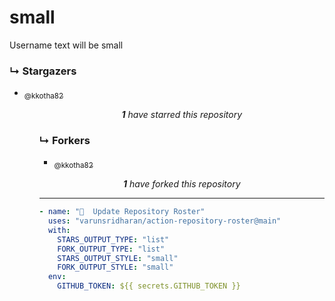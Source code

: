 # small
Username text will be small

### ↳ Stargazers

<!-- REPOSITORY_STARS:START -->
<ul><li><a href="https://github.com/kkotha82" rel="nofollow"><sub>@kkotha82</sub> <br/> </a> </li><ul><p align="center"><i><b>1</b> have starred this repository</i></p>
<!-- REPOSITORY_STARS:END -->

### ↳ Forkers

<!-- REPOSITORY_FORKS:START -->
<ul><li><a href="https://github.com/kkotha82" rel="nofollow"><sub>@kkotha82</sub> <br/> </a> </li></ul><p align="center"><i><b>1</b> have forked this repository</i></p>
<!-- REPOSITORY_FORKS:END -->

---

```yml
- name: "🐔  Update Repository Roster"
  uses: "varunsridharan/action-repository-roster@main"
  with:
    STARS_OUTPUT_TYPE: "list"
    FORK_OUTPUT_TYPE: "list"
    STARS_OUTPUT_STYLE: "small"
    FORK_OUTPUT_STYLE: "small"
  env:
    GITHUB_TOKEN: ${{ secrets.GITHUB_TOKEN }}
```